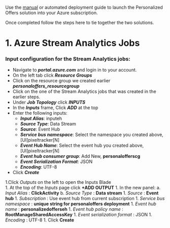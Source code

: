 Use the [manual](https://github.com/Azure/cortana-intelligence-personalized-offers/tree/master/Manual%20Deployment%20Guide) or automated deployment guide to launch the Personalized Offers solution into your Azure subscription. 

Once completed follow the steps here to tie together the two solutions. 

# 1. Azure Stream Analytics Jobs


### Input configuration for the Stream Analytics jobs:
-	Navigate to ***portal.azure.com*** and login in to your account.
-	On the left tab click ***Resource Groups***
-	Click on the resource group we created earlier ***personaloffers_resourcegroup*** 
-	Click on the one of the Stream Analytics jobs that was created in the earlier steps.
-	Under ***Job Topology*** click ***INPUTS***
-	In the ***Inputs*** frame, Click ***ADD*** at the top
-	Enter the following inputs:
	- ***Input Alias***: inputeh
	- ***Source Type***: Data Stream
	- ***Source***: Event Hub
	- ***Service bus namespace***: Select the namespace you created above, [UI]pixeltracker[N]
	- ***Event Hub Name***: Select the event hub you created above, [UI]pixeltracker[N]
	- ***Event hub consumer group***: Add New, **personalofferscg**
	- ***Event Serialization Format***: JSON
	- ***Encoding***: UTF-8
- Click ***Create***

1.Click *Outputs* on the left to open the Inputs Blade  
	1. At the top of the *Inputs* page click __+ADD OUTPUT__
	1. In the new panel:
		a. *Input Alias* : **ClickActivity**
		b. *Source Type* : **Data stream**
	1. *Source* : **Event hub**
	1. *Subscription* : Use event hub from current subscription
	1. *Service bus namespace* : **unique string for personaloffers deployment**
	1. *Event hub name* : **personalizedofferseh**
	1. *Event hub policy name* : **RootManageSharedAccessKey**
	1. *Event serialization format* : JSON
	1. *Encoding* : UTF-8
	1. Click __Create__
